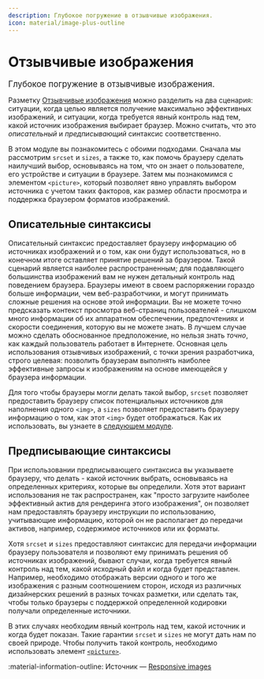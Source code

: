 ```yaml
---
description: Глубокое погружение в отзывчивые изображения.
icon: material/image-plus-outline
---
```


# Отзывчивые изображения

<big>Глубокое погружение в отзывчивые изображения.</big>

Разметку [Отзывчивые изображения](../design/responsive-images.md) можно разделить на два сценария: ситуации, когда целью является получение максимально эффективных изображений, и ситуации, когда требуется явный контроль над тем, какой источник изображения выбирает браузер. Можно считать, что это _описательный_ и _предписывающий_ синтаксис соответственно.

В этом модуле вы познакомитесь с обоими подходами. Сначала мы рассмотрим `srcset` и `sizes`, а также то, как помочь браузеру сделать наилучший выбор, основываясь на том, что он знает о пользователе, его устройстве и ситуации в браузере. Затем мы познакомимся с элементом `<picture>`, который позволяет явно управлять выбором источника с учетом таких факторов, как размер области просмотра и поддержка браузером форматов изображений.

## Описательные синтаксисы

Описательный синтаксис предоставляет браузеру информацию об источниках изображений и о том, как они будут использоваться, но в конечном итоге оставляет принятие решений за браузером. Такой сценарий является наиболее распространенным; для подавляющего большинства изображений вам не нужен детальный контроль над поведением браузера. Браузеры имеют в своем распоряжении гораздо больше информации, чем веб-разработчики, и могут принимать сложные решения на основе этой информации. Вы не можете точно предсказать контекст просмотра веб-страниц пользователей - слишком много информации об их аппаратном обеспечении, предпочтениях и скорости соединения, которую вы не можете знать. В лучшем случае можно сделать обоснованное предположение, но нельзя знать _точно_, как каждый пользователь работает в Интернете. Основная цель использования отзывчивых изображений, с точки зрения разработчика, строго целевая: позволить браузерам выполнять наиболее эффективные запросы к изображениям на основе имеющейся у браузера информации.

Для того чтобы браузеры могли делать такой выбор, `srcset` позволяет предоставить браузеру список потенциальных источников для наполнения одного `<img>`, а `sizes` позволяет предоставить браузеру информацию о том, как этот `<img>` будет отображаться. Как их использовать, вы узнаете в [следующем модуле](descriptive.md).

## Предписывающие синтаксисы

При использовании предписывающего синтаксиса вы указываете браузеру, что делать - какой источник выбрать, основываясь на определенных критериях, которые вы определили. Хотя этот вариант использования не так распространен, как "просто загрузите наиболее эффективный актив для рендеринга этого изображения", он позволяет нам предоставлять браузеру инструкции по использованию, учитывающие информацию, которой он не располагает до передачи активов, например, содержимое источников или их форматы.

Хотя `srcset` и `sizes` предоставляют синтаксис для передачи информации браузеру пользователя и позволяют ему принимать решения об источниках изображений, бывают случаи, когда требуется явный контроль над тем, какой исходный файл и когда будет представлен. Например, необходимо отображать версии одного и того же изображения с разным соотношением сторон, исходя из различных дизайнерских решений в разных точках разметки, или сделать так, чтобы только браузеры с поддержкой определенной кодировки получали определенные источники.

В этих случаях необходим явный контроль над тем, какой источник и когда будет показан. Такие гарантии `srcset` и `sizes` не могут дать нам по своей природе. Чтобы получить такой контроль, необходимо использовать элемент [`<picture>`](prescriptive.md).

:material-information-outline: Источник &mdash; [Responsive images](https://web.dev/learn/images/responsive-images/)
